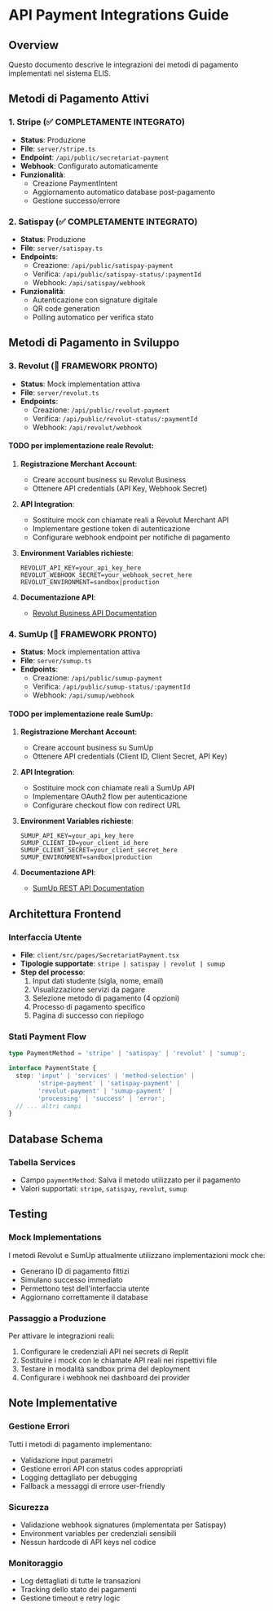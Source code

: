 # API Payment Integrations Guide

## Overview
Questo documento descrive le integrazioni dei metodi di pagamento implementati nel sistema ELIS.

## Metodi di Pagamento Attivi

### 1. Stripe (✅ COMPLETAMENTE INTEGRATO)
- **Status**: Produzione
- **File**: `server/stripe.ts`
- **Endpoint**: `/api/public/secretariat-payment`
- **Webhook**: Configurato automaticamente
- **Funzionalità**:
  - Creazione PaymentIntent
  - Aggiornamento automatico database post-pagamento
  - Gestione successo/errore

### 2. Satispay (✅ COMPLETAMENTE INTEGRATO)
- **Status**: Produzione
- **File**: `server/satispay.ts`
- **Endpoints**:
  - Creazione: `/api/public/satispay-payment`
  - Verifica: `/api/public/satispay-status/:paymentId`
  - Webhook: `/api/satispay/webhook`
- **Funzionalità**:
  - Autenticazione con signature digitale
  - QR code generation
  - Polling automatico per verifica stato

## Metodi di Pagamento in Sviluppo

### 3. Revolut (🚧 FRAMEWORK PRONTO)
- **Status**: Mock implementation attiva
- **File**: `server/revolut.ts`
- **Endpoints**:
  - Creazione: `/api/public/revolut-payment`
  - Verifica: `/api/public/revolut-status/:paymentId`
  - Webhook: `/api/revolut/webhook`

#### TODO per implementazione reale Revolut:
1. **Registrazione Merchant Account**:
   - Creare account business su Revolut Business
   - Ottenere API credentials (API Key, Webhook Secret)
   
2. **API Integration**:
   - Sostituire mock con chiamate reali a Revolut Merchant API
   - Implementare gestione token di autenticazione
   - Configurare webhook endpoint per notifiche di pagamento

3. **Environment Variables richieste**:
   ```
   REVOLUT_API_KEY=your_api_key_here
   REVOLUT_WEBHOOK_SECRET=your_webhook_secret_here
   REVOLUT_ENVIRONMENT=sandbox|production
   ```

4. **Documentazione API**:
   - [Revolut Business API Documentation](https://developer.revolut.com/docs/business-api/)

### 4. SumUp (🚧 FRAMEWORK PRONTO)
- **Status**: Mock implementation attiva
- **File**: `server/sumup.ts`
- **Endpoints**:
  - Creazione: `/api/public/sumup-payment`
  - Verifica: `/api/public/sumup-status/:paymentId`
  - Webhook: `/api/sumup/webhook`

#### TODO per implementazione reale SumUp:
1. **Registrazione Merchant Account**:
   - Creare account business su SumUp
   - Ottenere API credentials (Client ID, Client Secret, API Key)
   
2. **API Integration**:
   - Sostituire mock con chiamate reali a SumUp API
   - Implementare OAuth2 flow per autenticazione
   - Configurare checkout flow con redirect URL

3. **Environment Variables richieste**:
   ```
   SUMUP_API_KEY=your_api_key_here
   SUMUP_CLIENT_ID=your_client_id_here
   SUMUP_CLIENT_SECRET=your_client_secret_here
   SUMUP_ENVIRONMENT=sandbox|production
   ```

4. **Documentazione API**:
   - [SumUp REST API Documentation](https://developer.sumup.com/docs/)

## Architettura Frontend

### Interfaccia Utente
- **File**: `client/src/pages/SecretariatPayment.tsx`
- **Tipologie supportate**: `stripe | satispay | revolut | sumup`
- **Step del processo**:
  1. Input dati studente (sigla, nome, email)
  2. Visualizzazione servizi da pagare
  3. Selezione metodo di pagamento (4 opzioni)
  4. Processo di pagamento specifico
  5. Pagina di successo con riepilogo

### Stati Payment Flow
```typescript
type PaymentMethod = 'stripe' | 'satispay' | 'revolut' | 'sumup';

interface PaymentState {
  step: 'input' | 'services' | 'method-selection' | 
        'stripe-payment' | 'satispay-payment' | 
        'revolut-payment' | 'sumup-payment' | 
        'processing' | 'success' | 'error';
  // ... altri campi
}
```

## Database Schema

### Tabella Services
- Campo `paymentMethod`: Salva il metodo utilizzato per il pagamento
- Valori supportati: `stripe`, `satispay`, `revolut`, `sumup`

## Testing

### Mock Implementations
I metodi Revolut e SumUp attualmente utilizzano implementazioni mock che:
- Generano ID di pagamento fittizi
- Simulano successo immediato
- Permettono test dell'interfaccia utente
- Aggiornano correttamente il database

### Passaggio a Produzione
Per attivare le integrazioni reali:
1. Configurare le credenziali API nei secrets di Replit
2. Sostituire i mock con le chiamate API reali nei rispettivi file
3. Testare in modalità sandbox prima del deployment
4. Configurare i webhook nei dashboard dei provider

## Note Implementative

### Gestione Errori
Tutti i metodi di pagamento implementano:
- Validazione input parametri
- Gestione errori API con status codes appropriati
- Logging dettagliato per debugging
- Fallback a messaggi di errore user-friendly

### Sicurezza
- Validazione webhook signatures (implementata per Satispay)
- Environment variables per credenziali sensibili
- Nessun hardcode di API keys nel codice

### Monitoraggio
- Log dettagliati di tutte le transazioni
- Tracking dello stato dei pagamenti
- Gestione timeout e retry logic